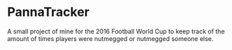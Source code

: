 # PannaTracker

A small project of mine for the 2016 Football World Cup to keep track of the amount of times players were nutmegged or nutmegged someone else.
